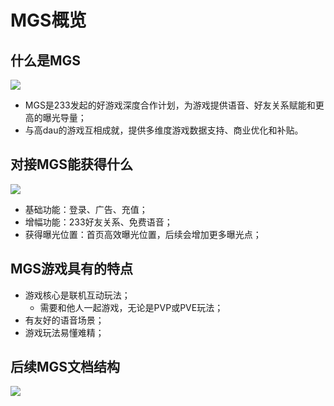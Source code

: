 # MGS概览

##  什么是MGS
![](https://cdn.233xyx.com/1617072194133_503.png)
- MGS是233发起的好游戏深度合作计划，为游戏提供语音、好友关系赋能和更高的曝光导量；
- 与高dau的游戏互相成就，提供多维度游戏数据支持、商业优化和补贴。

## 对接MGS能获得什么
![](https://cdn.233xyx.com/1617072513774_410.png)
- 基础功能：登录、广告、充值；
- 增幅功能：233好友关系、免费语音；
- 获得曝光位置：首页高效曝光位置，后续会增加更多曝光点；

## MGS游戏具有的特点
- 游戏核心是联机互动玩法；
    - 需要和他人一起游戏，无论是PVP或PVE玩法；
- 有友好的语音场景；
- 游戏玩法易懂难精；

## 后续MGS文档结构
![](https://cdn.233xyx.com/1617171439692_543.png)
